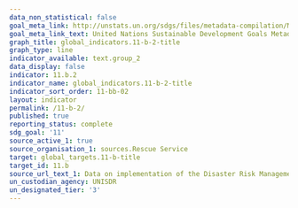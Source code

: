 ```yaml
---
data_non_statistical: false
goal_meta_link: http://unstats.un.org/sdgs/files/metadata-compilation/Metadata-Goal-11.pdf
goal_meta_link_text: United Nations Sustainable Development Goals Metadata (pdf 2066kB)
graph_title: global_indicators.11-b-2-title
graph_type: line
indicator_available: text.group_2
data_display: false
indicator: 11.b.2
indicator_name: global_indicators.11-b-2-title
indicator_sort_order: 11-bb-02
layout: indicator
permalink: /11-b-2/
published: true
reporting_status: complete
sdg_goal: '11'
source_active_1: true
source_organisation_1: sources.Rescue Service
target: global_targets.11-b-title
target_id: 11.b
source_url_text_1: Data on implementation of the Disaster Risk Management Strategy Action Plan for 2023-2026, Activities – 1.6.1./1.6.2.
un_custodian_agency: UNISDR
un_designated_tier: '3'
---
```

